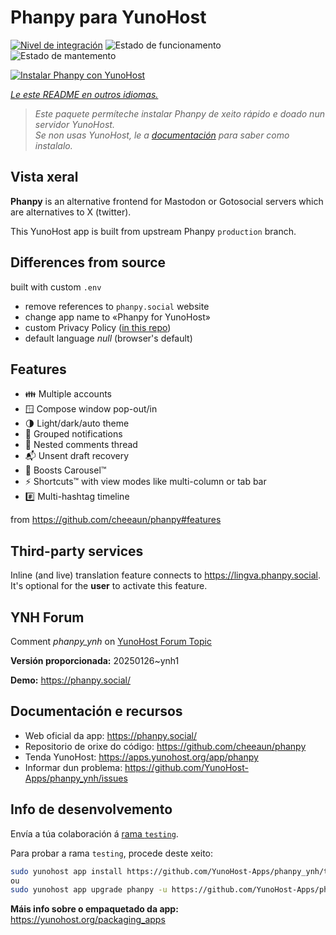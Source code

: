 <!--
NOTA: Este README foi creado automáticamente por <https://github.com/YunoHost/apps/tree/master/tools/readme_generator>
NON debe editarse manualmente.
-->

# Phanpy para YunoHost

[![Nivel de integración](https://apps.yunohost.org/badge/integration/phanpy)](https://ci-apps.yunohost.org/ci/apps/phanpy/)
![Estado de funcionamento](https://apps.yunohost.org/badge/state/phanpy)
![Estado de mantemento](https://apps.yunohost.org/badge/maintained/phanpy)

[![Instalar Phanpy con YunoHost](https://install-app.yunohost.org/install-with-yunohost.svg)](https://install-app.yunohost.org/?app=phanpy)

*[Le este README en outros idiomas.](./ALL_README.md)*

> *Este paquete permíteche instalar Phanpy de xeito rápido e doado nun servidor YunoHost.*  
> *Se non usas YunoHost, le a [documentación](https://yunohost.org/install) para saber como instalalo.*

## Vista xeral

**Phanpy** is an alternative frontend for Mastodon or Gotosocial servers which are alternatives to X (twitter).

This YunoHost app is built from upstream Phanpy `production` branch.

## Differences from source

built with custom `.env`

* remove references to `phanpy.social` website
* change app name to «Phanpy for YunoHost»
* custom Privacy Policy ([in this repo](https://github.com/YunoHost-Apps/phanpy_ynh/blob/master/PRIVACY.md))
* default language *null* (browser's default)

## Features

* 👪 Multiple accounts
* 🪟 Compose window pop-out/in
* 🌗 Light/dark/auto theme
* 🔔 Grouped notifications
* 🪺 Nested comments thread
* 📬 Unsent draft recovery
* 🎠 Boosts Carousel™️
* ⚡ Shortcuts™️ with view modes like multi-column or tab bar
* #️⃣ Multi-hashtag timeline

from <https://github.com/cheeaun/phanpy#features>

## Third-party services

Inline (and live) translation feature connects to <https://lingva.phanpy.social>. It's optional for the **user** to activate this feature.

## YNH Forum

Comment *phanpy_ynh* on [YunoHost Forum Topic](https://forum.yunohost.org/t/phanpy-a-minimalistic-opinionated-fediverse-web-client/32095)



**Versión proporcionada:** 20250126~ynh1

**Demo:** <https://phanpy.social/>
## Documentación e recursos

- Web oficial da app: <https://phanpy.social/>
- Repositorio de orixe do código: <https://github.com/cheeaun/phanpy>
- Tenda YunoHost: <https://apps.yunohost.org/app/phanpy>
- Informar dun problema: <https://github.com/YunoHost-Apps/phanpy_ynh/issues>

## Info de desenvolvemento

Envía a túa colaboración á [rama `testing`](https://github.com/YunoHost-Apps/phanpy_ynh/tree/testing).

Para probar a rama `testing`, procede deste xeito:

```bash
sudo yunohost app install https://github.com/YunoHost-Apps/phanpy_ynh/tree/testing --debug
ou
sudo yunohost app upgrade phanpy -u https://github.com/YunoHost-Apps/phanpy_ynh/tree/testing --debug
```

**Máis info sobre o empaquetado da app:** <https://yunohost.org/packaging_apps>

